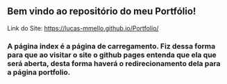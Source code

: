 ## Bem vindo ao repositório do meu Portfólio!
Link do Site: https://lucas-mmello.github.io/Portfolio/

### A página index é a página de carregamento. Fiz dessa forma para que ao visitar o site o github pages entenda que ela que será aberta, desta forma haverá o redirecionamento dela para a página portfolio.
